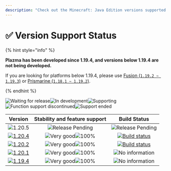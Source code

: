 ```yaml
---
description: "Check out the Minecraft: Java Edition versions supported by Plazma."
---
```


# ✅ Version Support Status

{% hint style="info" %}

**Plazma has been developed since 1.19.4, and versions below 1.19.4 are not being developed.**

If you are looking for platforms below 1.19.4, please use [Fusion (`1.19.2 ~ 1.19.3`)](https://github.com/RuinedTechnologyUnify/Fusion) or [Prismarine (`1.18.1 ~ 1.19.2`)](https://github.com/PrismarineTeam/Prismarine).

{% endhint %}

[wtr]: https://badge.plazmamc.org/0/Waiting%20for%20Release
[ukn]: https://badge.plazmamc.org/0/No%20information
[vgd]: https://badge.plazmamc.org/1/Very%20good
[100]: https://badge.plazmamc.org/percent/100

![Waiting for release][wtr]![In development](https://badge.plazmamc.org/1/In%20development)![Supporting](https://badge.plazmamc.org/2/Supporting)![Function support discontinued](https://badge.plazmamc.org/6/Function%20support%20discontinued)![Support ended](https://badge.plazmamc.org/4/Support%20ended)

|                                      Version                                      | Stability and feature support |                                              Build Status                                             |
| :-------------------------------------------------------------------------------: | :---------------------------: | :---------------------------------------------------------------------------------------------------: |
|                   ![1.20.5](https://badge.plazmamc.org/0/1.20.5)                  |    ![Release Pending][wtr]    |                                        ![Release Pending][wtr]                                        |
| [![1.20.4](https://badge.plazmamc.org/2/1.20.4)](https://git.plazmamc.org/1.20.4) | ![Very good][vgd]![100%][100] | [![Build status](https://build.plazmamc.org/1.20.4)](https://build.plazmamc.org/1.20.4?redirect=true) |
| [![1.20.2](https://badge.plazmamc.org/6/1.20.2)](https://git.plazmamc.org/1.20.2) | ![Very good][vgd]![100%][100] | [![Build status](https://build.plazmamc.org/1.20.2)](https://build.plazmamc.org/1.20.2?redirect=true) |
| [![1.20.1](https://badge.plazmamc.org/4/1.20.1)](https://git.plazmamc.org/1.20.1) | ![Very good][vgd]![100%][100] |                                         ![No information][ukn]                                        |
| [![1.19.4](https://badge.plazmamc.org/4/1.19.4)](https://git.plazmamc.org/1.19.4) | ![Very good][vgd]![100%][100] |                                         ![No information][ukn]                                        |
